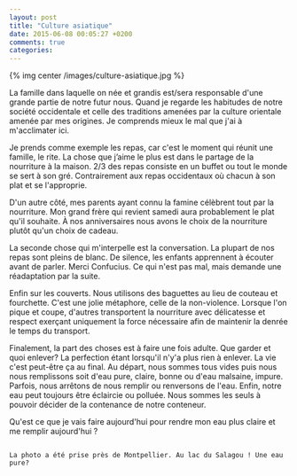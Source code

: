 ```yaml
---
layout: post
title: "Culture asiatique"
date: 2015-06-08 00:05:27 +0200
comments: true
categories:
---
```

{% img center /images/culture-asiatique.jpg %}

La famille dans laquelle on née et grandis est/sera responsable d'une grande partie de notre futur nous. Quand je regarde les habitudes de notre société occidentale et celle des traditions amenées par la culture orientale amenée par mes origines. Je comprends mieux le mal que j'ai à m'acclimater ici.

<!-- more -->

Je prends comme exemple les repas, car c'est le moment qui réunit une famille, le rite. La chose que j’aime le plus est dans le partage de la nourriture à la maison. 2/3 des repas consiste en un buffet ou tout le monde se sert à son gré. Contrairement aux repas occidentaux où chacun à son plat et se l'approprie.

D'un autre côté, mes parents ayant connu la famine célèbrent tout par la nourriture. Mon grand frère qui revient samedi aura probablement le plat qu'il souhaite. À nos anniversaires nous avons le choix de la nourriture plutôt qu'un choix de cadeau.

La seconde chose qui m'interpelle est la conversation. La plupart de nos repas sont pleins de blanc. De silence, les enfants apprennent à écouter avant de parler. Merci Confucius. Ce qui n'est pas mal, mais demande une réadaptation par la suite.

Enfin sur les couverts. Nous utilisons des baguettes au lieu de couteau et fourchette. C'est une jolie métaphore, celle de la non-violence. Lorsque l'on pique et coupe, d'autres transportent la nourriture avec délicatesse et respect exerçant uniquement la force nécessaire afin de maintenir la denrée le temps du transport.

Finalement, la part des choses est à faire une fois adulte. Que garder et quoi enlever? La perfection étant lorsqu'il n'y'a plus rien à enlever. La vie c'est peut-être ça au final. Au départ, nous sommes tous vides puis nous nous remplissons soit d'eau pure, claire, bonne ou d'eau malsaine, impure. Parfois, nous arrêtons de nous remplir ou renversons de l'eau. Enfin, notre eau peut toujours être éclaircie ou polluée. Nous sommes les seuls à pouvoir décider de la contenance de notre conteneur.

Qu'est ce que je vais faire aujourd'hui pour rendre mon eau plus claire et me remplir aujourd'hui ?

~~~

La photo a été prise près de Montpellier. Au lac du Salagou ! Une eau pure?
